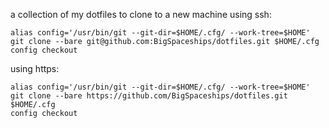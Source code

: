 a collection of my dotfiles
to clone to a new machine using ssh:
```
alias config='/usr/bin/git --git-dir=$HOME/.cfg/ --work-tree=$HOME'
git clone --bare git@github.com:BigSpaceships/dotfiles.git $HOME/.cfg
config checkout
```

using https:
```
alias config='/usr/bin/git --git-dir=$HOME/.cfg/ --work-tree=$HOME'
git clone --bare https://github.com/BigSpaceships/dotfiles.git $HOME/.cfg
config checkout
```
